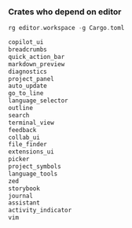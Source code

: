 
### Crates who depend on editor

```rust
rg editor.workspace -g Cargo.toml
```

```rust
copilot_ui
breadcrumbs
quick_action_bar
markdown_preview
diagnostics
project_panel
auto_update
go_to_line
language_selector
outline
search
terminal_view
feedback
collab_ui
file_finder
extensions_ui
picker
project_symbols
language_tools
zed
storybook
journal
assistant
activity_indicator
vim
```
